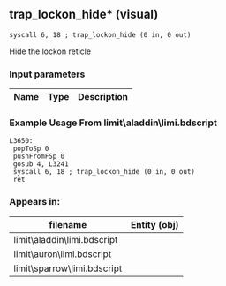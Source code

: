## trap_lockon_hide* (visual)

`syscall 6, 18 ; trap_lockon_hide (0 in, 0 out)`

Hide the lockon reticle

### Input parameters
| Name | Type | Description
|------|------|------------


### Example Usage From limit\aladdin\limi.bdscript
```plaintext
L3650:
 popToSp 0
 pushFromFSp 0
 gosub 4, L3241
 syscall 6, 18 ; trap_lockon_hide (0 in, 0 out)
 ret
```


### Appears in:
| filename | Entity (obj)
|----------|-------------
| limit\aladdin\limi.bdscript       |           
| limit\auron\limi.bdscript       |           
| limit\sparrow\limi.bdscript       |           



